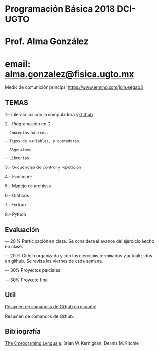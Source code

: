 # Programación Básica 2018 DCI-UGTO

# Prof. Alma González 
# email: alma.gonzalez@fisica.ugto.mx

Medio de comunición principal https://www.remind.com/join/eegab3

## TEMAS

1.- Interacción con la computadora y [Github](https://github.com/)

2.- Programación en C. 

    - Conceptos básicos.

    - Tipos de variables, y operadores.
    
    - Algoritmos
    
    - Librerías

3.- Secuencias de control y repetición

4.- Funciones

5.- Manejo de archivos

6.- Gráficos

7.- Fortran

8.- Python

## Evaluación

-- 20 % Participación en clase. Se considera el avance del ejercicio hecho en clase.

-- 20 % Github organizado y con los ejercicios terminados y actualizados en github. Se revisa los viernes de cada semana. 

-- 30% Proyectos parciales.

-- 30% Proyecto final

## Util 
[Resumen de comandos de Github en español ](https://services.github.com/on-demand/downloads/es_ES/github-git-cheat-sheet.pdf )

[Resumen de comandos de Github](https://services.github.com/on-demand/downloads/github-git-cheat-sheet.pdf). 


## Bibliografía 

 
 [The C programing Lenguaje]( https://books.google.com.mx/books/about/-El_lenguaje_de_programación_C.html ). Brian W. Kernighan, Dennis M. Ritchie 


